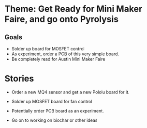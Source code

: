 # Theme: Get Ready for Mini Maker Faire, and go onto Pyrolysis

## Goals

* Solder up board for MOSFET control
* As experiment, order a PCB of this very simple board.
* Be completely read for Austin Mini Maker Faire

# Stories

* Order a new MQ4 sensor and get a new Pololu board for it.
* Solder up MOSFET board for fan control
* Potentially order PCB board as an experiment.

* Go on to working on biochar or other ideas



